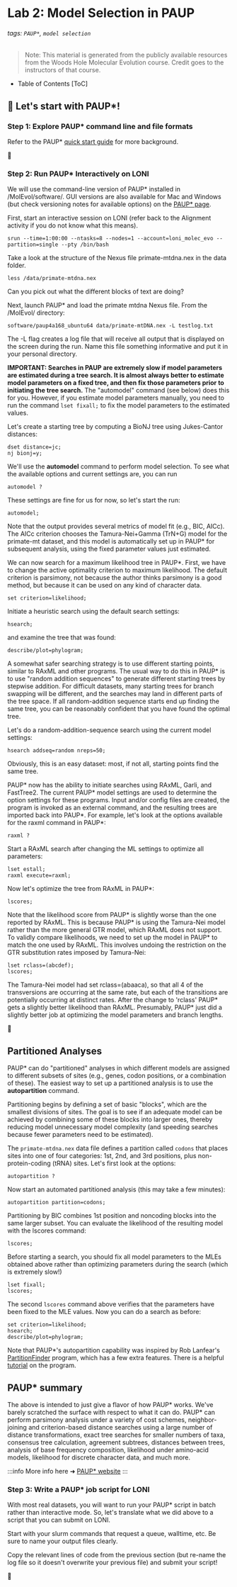 # Lab 2: Model Selection in PAUP

###### tags: `PAUP*`, `model selection`

> Note: This material is generated from the publicly available resources from the Woods Hole Molecular Evolution course. Credit goes to the instructors of that course. 
 
- Table of Contents 
[ToC]


## :cactus: Let's start with PAUP*!

### Step 1: Explore PAUP* command line and file formats

Refer to the PAUP* [quick start guide](http://paup.phylosolutions.com/tutorials/quick-start/) for more background.

:owl: 


### Step 2: Run PAUP* Interactively on LONI

We will use the command-line version of PAUP* installed in /MolEvol/software/. GUI versions are also available for Mac and Windows (but check versioning notes for available options) on the [PAUP* page](http://phylosolutions.com).

First, start an interactive session on LONI (refer back to the Alignment activity if you do not know what this means).
```
srun --time=1:00:00 --ntasks=8 --nodes=1 --account=loni_molec_evo --partition=single --pty /bin/bash
```

Take a look at the structure of the Nexus file primate-mtdna.nex in the data folder.
```
less /data/primate-mtdna.nex
```
Can you pick out what the different blocks of text are doing?

Next, launch PAUP* and load the primate mtdna Nexus file. From the /MolEvol/ directory:
```
software/paup4a168_ubuntu64 data/primate-mtDNA.nex -L testlog.txt
```

The -L flag creates a log file that will receive all output that is displayed on the screen during the run. Name this file something informative and put it in your personal directory.

**IMPORTANT: Searches in PAUP are extremely slow if model parameters are estimated during a tree search. It is almost always better to estimate model parameters on a fixed tree, and then fix those parameters prior to initiating the tree search.** The "automodel" command (see below) does this for you. However, if you estimate model parameters manually, you need to run the command ```lset fixall;``` to fix the model parameters to the estimated values.

Let's create a starting tree by computing a BioNJ tree using Jukes-Cantor distances:
```
dset distance=jc;
nj bionj=y;
```
We'll use the **automodel** command to perform model selection. To see what the available options and current settings are, you can run
```
automodel ?
```
These settings are fine for us for now, so let's start the run:
```
automodel;
```
Note that the output provides several metrics of model fit (e.g., BIC, AICc). The AICc criterion chooses the Tamura-Nei+Gamma (TrN+G) model for the primate-mt dataset, and this model is automatically set up in PAUP* for subsequent analysis, using the fixed parameter values just estimated.

We can now search for a maximum likelihood tree in PAUP*. First, we have to change the active optimality criterion to maximum likelihood. The default criterion is parsimony, not because the author thinks parsimony is a good method, but because it can be used on any kind of character data.
```
set criterion=likelihood;
```
Initiate a heuristic search using the default search settings:
```
hsearch;
```
and examine the tree that was found:
```
describe/plot=phylogram;
```
A somewhat safer searching strategy is to use different starting points, similar to RAxML and other programs. The usual way to do this in PAUP* is to use "random addition sequences" to generate different starting trees by stepwise addition. For difficult datasets, many starting trees for branch swapping will be different, and the searches may land in different parts of the tree space. If all random-addition sequence starts end up finding the same tree, you can be reasonably confident that you have found the optimal tree.

Let's do a random-addition-sequence search using the current model settings:
```
hsearch addseq=random nreps=50;
```
Obviously, this is an easy dataset: most, if not all, starting points find the same tree.

PAUP* now has the ability to initiate searches using RAxML, Garli, and FastTree2. The current PAUP* model settings are used to determine the option settings for these programs. Input and/or config files are created, the program is invoked as an external command, and the resulting trees are imported back into PAUP*. For example, let's look at the options available for the raxml command in PAUP*:
```
raxml ?
```
Start a RAxML search after changing the ML settings to optimize all parameters:
```
lset estall;
raxml execute=raxml;
```
Now let's optimize the tree from RAxML in PAUP*:
```
lscores;
```
Note that the likelihood score from PAUP* is slightly worse than the one reported by RAxML. This is because PAUP* is using the Tamura-Nei model rather than the more general GTR model, which RAxML does not support. To validly compare likelihoods, we need to set up the model in PAUP* to match the one used by RAxML. This involves undoing the restriction on the GTR substitution rates imposed by Tamura-Nei:
```
lset rclass=(abcdef);
lscores;
```
The Tamura-Nei model had set rclass=(abaaca), so that all 4 of the transversions are occurring at the same rate, but each of the transitions are potentially occurring at distinct rates. After the change to 'rclass' PAUP* gets a slightly better likelihood than RAxML. Presumably, PAUP* just did a slightly better job at optimizing the model parameters and branch lengths.

:monkey:

## Partitioned Analyses
PAUP* can do "partitioned" analyses in which different models are assigned to different subsets of sites (e.g., genes, codon positions, or a combination of these). The easiest way to set up a partitioned analysis is to use the **autopartition** command.

Partitioning begins by defining a set of basic "blocks", which are the smallest divisions of sites. The goal is to see if an adequate model can be achieved by combining some of these blocks into larger ones, thereby reducing model unnecessary model complexity (and speeding searches because fewer parameters need to be estimated).

The ```primate-mtdna.nex``` data file defines a partition called ```codons``` that places sites into one of four categories: 1st, 2nd, and 3rd positions, plus non-protein-coding (tRNA) sites. Let's first look at the options:

```
autopartition ?
```

Now start an automated partitioned analysis (this may take a few minutes):
```
autopartition partition=codons;
```
Partitioning by BIC combines 1st position and noncoding blocks into the same larger subset. You can evaluate the likelihood of the resulting model with the lscores command:
```
lscores;
```

Before starting a search, you should fix all model parameters to the MLEs obtained above rather than optimizing parameters during the search (which is extremely slow!)
```
lset fixall;
lscores;
```
The second ```lscores``` command above verifies that the parameters have been fixed to the MLE values. Now you can do a search as before:
```
set criterion=likelihood;
hsearch;
describe/plot=phylogram;
```

Note that PAUP*'s autopartition capability was inspired by Rob Lanfear's [PartitionFinder](http://www.robertlanfear.com/partitionfinder/) program, which has a few extra features. There is a helpful [tutorial](http://www.robertlanfear.com/partitionfinder/tutorial/) on the program.

## PAUP* summary
The above is intended to just give a flavor of how PAUP* works. We've barely scratched the surface with respect to what it can do. PAUP* can perform parsimony analysis under a variety of cost schemes, neighbor-joining and criterion-based distance searches using a large number of distance transformations, exact tree searches for smaller numbers of taxa, consensus tree calculation, agreement subtrees, distances between trees, analysis of base frequency composition, likelihood under amino-acid models, likelihood for discrete character data, and much more.


:::info
More info here ➜ [PAUP* website](https://paup.phylosolutions.com/) 
:::

### Step 3: Write a PAUP* job script for LONI

With most real datasets, you will want to run your PAUP* script in batch rather than interactive mode. So, let's translate what we did above to a script that you can submit on LONI.

Start with your slurm commands that request a queue, walltime, etc. Be sure to name your output files clearly.

Copy the relevant lines of code from the previous section (but re-name the log file so it doesn't overwrite your previous file) and submit your script! 

:bat: 


